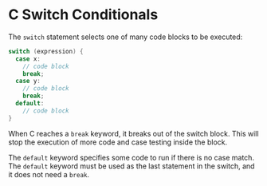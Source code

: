 # C Switch Conditionals

The `switch` statement selects one of many code blocks to be executed:

```c
switch (expression) {
  case x:
    // code block
    break;
  case y:
    // code block
    break;
  default:
    // code block
}
```

When C reaches a `break` keyword, it breaks out of the switch block. This will stop the execution of more code and case testing inside the block.

The `default` keyword specifies some code to run if there is no case match. The `default` keyword must be used as the last statement in the switch, and it does not need a `break`.